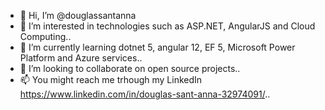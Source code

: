 - 👋 Hi, I’m @douglassantanna
- 👀 I’m interested in technologies such as ASP.NET, AngularJS and Cloud Computing..
- 🌱 I’m currently learning dotnet 5, angular 12, EF 5, Microsoft Power Platform and Azure services..
- 💞️ I’m looking to collaborate on open source projects..
- 📫 You might reach me trhough my LinkedIn https://www.linkedin.com/in/douglas-sant-anna-32974091/..

<!---
douglassantanna/douglassantanna is a ✨ special ✨ repository because its `README.md` (this file) appears on your GitHub profile.
You can click the Preview link to take a look at your changes.
--->
